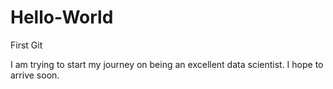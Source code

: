# Hello-World
First Git

I am trying to start my journey on being an excellent data scientist. I hope to arrive soon.
